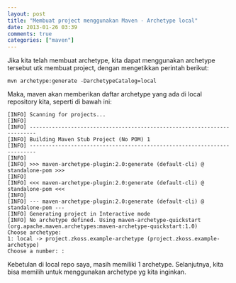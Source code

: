 ```yaml
---
layout: post
title: "Membuat project menggunakan Maven - Archetype local"
date: 2013-01-26 03:39
comments: true
categories: ["maven"]
---
```


Jika kita telah membuat archetype, kita dapat menggunakan archetype tersebut utk membuat project, dengan mengetikkan perintah berikut:

```
mvn archetype:generate -DarchetypeCatalog=local
```

Maka, maven akan memberikan daftar archetype yang ada di local repository kita, seperti di bawah ini:

```
[INFO] Scanning for projects...
[INFO]
[INFO] ------------------------------------------------------------------------
[INFO] Building Maven Stub Project (No POM) 1
[INFO] ------------------------------------------------------------------------
[INFO]
[INFO] >>> maven-archetype-plugin:2.0:generate (default-cli) @ standalone-pom >>>
[INFO]
[INFO] <<< maven-archetype-plugin:2.0:generate (default-cli) @ standalone-pom <<<
[INFO]
[INFO] --- maven-archetype-plugin:2.0:generate (default-cli) @ standalone-pom ---
[INFO] Generating project in Interactive mode
[INFO] No archetype defined. Using maven-archetype-quickstart (org.apache.maven.archetypes:maven-archetype-quickstart:1.0)
Choose archetype:
1: local -> project.zkoss.example-archetype (project.zkoss.example-archetype)
Choose a number: :
```

Kebetulan di local repo saya, masih memiliki 1 archetype. Selanjutnya, kita bisa memilih untuk menggunakan archetype yg kita inginkan.
